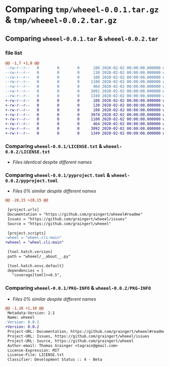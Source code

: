 # Comparing `tmp/wheeel-0.0.1.tar.gz` & `tmp/wheeel-0.0.2.tar.gz`

## Comparing `wheeel-0.0.1.tar` & `wheeel-0.0.2.tar`

### file list

```diff
@@ -1,7 +1,8 @@
--rw-r--r--   0        0        0      108 2020-02-02 00:00:00.000000 wheeel-0.0.1/tests/__init__.py
--rw-r--r--   0        0        0      130 2020-02-02 00:00:00.000000 wheeel-0.0.1/wheeel/__about__.py
--rw-r--r--   0        0        0      108 2020-02-02 00:00:00.000000 wheeel-0.0.1/wheeel/__init__.py
--rw-r--r--   0        0        0     1100 2020-02-02 00:00:00.000000 wheeel-0.0.1/LICENSE.txt
--rw-r--r--   0        0        0      464 2020-02-02 00:00:00.000000 wheeel-0.0.1/README.md
--rw-r--r--   0        0        0     3091 2020-02-02 00:00:00.000000 wheeel-0.0.1/pyproject.toml
--rw-r--r--   0        0        0     1349 2020-02-02 00:00:00.000000 wheeel-0.0.1/PKG-INFO
+-rw-r--r--   0        0        0      108 2020-02-02 00:00:00.000000 wheeel-0.0.2/tests/__init__.py
+-rw-r--r--   0        0        0      130 2020-02-02 00:00:00.000000 wheeel-0.0.2/wheeel/__about__.py
+-rw-r--r--   0        0        0      108 2020-02-02 00:00:00.000000 wheeel-0.0.2/wheeel/__init__.py
+-rw-r--r--   0        0        0     3078 2020-02-02 00:00:00.000000 wheeel-0.0.2/.gitignore
+-rw-r--r--   0        0        0     1100 2020-02-02 00:00:00.000000 wheeel-0.0.2/LICENSE.txt
+-rw-r--r--   0        0        0      464 2020-02-02 00:00:00.000000 wheeel-0.0.2/README.md
+-rw-r--r--   0        0        0     3092 2020-02-02 00:00:00.000000 wheeel-0.0.2/pyproject.toml
+-rw-r--r--   0        0        0     1349 2020-02-02 00:00:00.000000 wheeel-0.0.2/PKG-INFO
```

### Comparing `wheeel-0.0.1/LICENSE.txt` & `wheeel-0.0.2/LICENSE.txt`

 * *Files identical despite different names*

### Comparing `wheeel-0.0.1/pyproject.toml` & `wheeel-0.0.2/pyproject.toml`

 * *Files 0% similar despite different names*

```diff
@@ -28,15 +28,15 @@
 
 [project.urls]
 Documentation = "https://github.com/graingert/wheeel#readme"
 Issues = "https://github.com/graingert/wheeel/issues"
 Source = "https://github.com/graingert/wheeel"
 
 [project.scripts]
-wheel = "wheel.cli:main"
+wheeel = "wheel.cli:main"
 
 [tool.hatch.version]
 path = "wheeel/__about__.py"
 
 [tool.hatch.envs.default]
 dependencies = [
   "coverage[toml]>=6.5",
```

### Comparing `wheeel-0.0.1/PKG-INFO` & `wheeel-0.0.2/PKG-INFO`

 * *Files 0% similar despite different names*

```diff
@@ -1,10 +1,10 @@
 Metadata-Version: 2.1
 Name: wheeel
-Version: 0.0.1
+Version: 0.0.2
 Project-URL: Documentation, https://github.com/graingert/wheeel#readme
 Project-URL: Issues, https://github.com/graingert/wheeel/issues
 Project-URL: Source, https://github.com/graingert/wheeel
 Author-email: Thomas Grainger <tagrain@gmail.com>
 License-Expression: MIT
 License-File: LICENSE.txt
 Classifier: Development Status :: 4 - Beta
```

